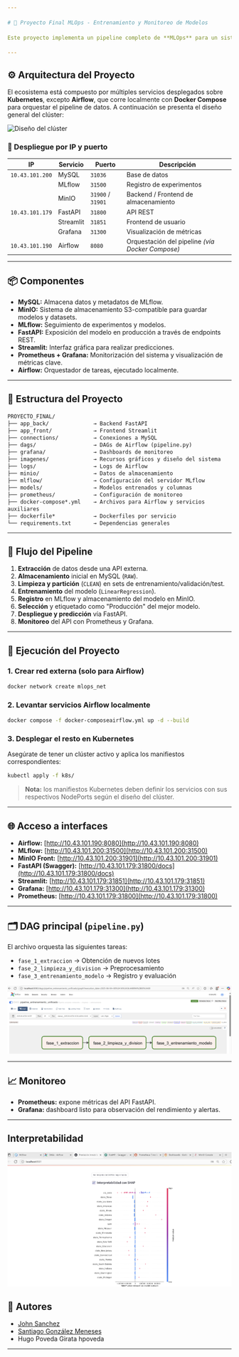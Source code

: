 ```yaml
---

# 📌 Proyecto Final MLOps - Entrenamiento y Monitoreo de Modelos

Este proyecto implementa un pipeline completo de **MLOps** para un sistema de predicción inmobiliaria. Incluye desde el entrenamiento, versionamiento y despliegue de modelos ML, hasta la interfaz para consumo de predicciones y monitoreo de métricas en producción.

---
```


## ⚙️ Arquitectura del Proyecto

El ecosistema está compuesto por múltiples servicios desplegados sobre **Kubernetes**, excepto **Airflow**, que corre localmente con **Docker Compose** para orquestar el pipeline de datos. A continuación se presenta el diseño general del clúster:

![Diseño del clúster](./imagenes/2f0ac90a-8350-49d2-bf17-880cb03d267a.png)

### 🔌 Despliegue por IP y puerto

| IP              | Servicio  | Puerto            | Descripción                                      |
| --------------- | --------- | ----------------- | ------------------------------------------------ |
| `10.43.101.200` | MySQL     | `31036`           | Base de datos                                    |
|                 | MLflow    | `31500`           | Registro de experimentos                         |
|                 | MinIO     | `31900` / `31901` | Backend / Frontend de almacenamiento             |
| `10.43.101.179` | FastAPI   | `31800`           | API REST                                         |
|                 | Streamlit | `31851`           | Frontend de usuario                              |
|                 | Grafana   | `31300`           | Visualización de métricas                        |
| `10.43.101.190` | Airflow   | `8080`            | Orquestación del pipeline *(vía Docker Compose)* |

---

## 📦 Componentes

* **MySQL:** Almacena datos y metadatos de MLflow.
* **MinIO:** Sistema de almacenamiento S3-compatible para guardar modelos y datasets.
* **MLflow:** Seguimiento de experimentos y modelos.
* **FastAPI:** Exposición del modelo en producción a través de endpoints REST.
* **Streamlit:** Interfaz gráfica para realizar predicciones.
* **Prometheus + Grafana:** Monitorización del sistema y visualización de métricas clave.
* **Airflow:** Orquestador de tareas, ejecutado localmente.

---

## 🧱 Estructura del Proyecto

```
PROYECTO_FINAL/
├── app_back/              → Backend FastAPI
├── app_front/             → Frontend Streamlit
├── connections/           → Conexiones a MySQL
├── dags/                  → DAGs de Airflow (pipeline.py)
├── grafana/               → Dashboards de monitoreo
├── imagenes/              → Recursos gráficos y diseño del sistema
├── logs/                  → Logs de Airflow
├── minio/                 → Datos de almacenamiento
├── mlflow/                → Configuración del servidor MLflow
├── models/                → Modelos entrenados y columnas
├── prometheus/            → Configuración de monitoreo
├── docker-compose*.yml    → Archivos para Airflow y servicios auxiliares
├── dockerfile*            → Dockerfiles por servicio
└── requirements.txt       → Dependencias generales
```

---

## 🔄 Flujo del Pipeline

1. **Extracción** de datos desde una API externa.
2. **Almacenamiento** inicial en MySQL (`RAW`).
3. **Limpieza y partición** (`CLEAN`) en sets de entrenamiento/validación/test.
4. **Entrenamiento** del modelo (`LinearRegression`).
5. **Registro** en MLflow y almacenamiento del modelo en MinIO.
6. **Selección** y etiquetado como "Producción" del mejor modelo.
7. **Despliegue y predicción** vía FastAPI.
8. **Monitoreo** del API con Prometheus y Grafana.

---

## 🚀 Ejecución del Proyecto

### 1. Crear red externa (solo para Airflow)

```bash
docker network create mlops_net
```

### 2. Levantar servicios Airflow localmente

```bash
docker compose -f docker-composeairflow.yml up -d --build
```

### 3. Desplegar el resto en Kubernetes

Asegúrate de tener un clúster activo y aplica los manifiestos correspondientes:

```bash
kubectl apply -f k8s/
```

> **Nota:** los manifiestos Kubernetes deben definir los servicios con sus respectivos NodePorts según el diseño del clúster.

---

## 🌐 Acceso a interfaces

* **Airflow:** [http://10.43.101.190:8080](http://10.43.101.190:8080)
* **MLflow:** [http://10.43.101.200:31500](http://10.43.101.200:31500)
* **MinIO Front:** [http://10.43.101.200:31901](http://10.43.101.200:31901)
* **FastAPI (Swagger):** [http://10.43.101.179:31800/docs](http://10.43.101.179:31800/docs)
* **Streamlit:** [http://10.43.101.179:31851](http://10.43.101.179:31851)
* **Grafana:** [http://10.43.101.179:31300](http://10.43.101.179:31300)
* **Prometheus:** [http://10.43.101.179:31800](http://10.43.101.179:31800)

---

## 🗂️ DAG principal (`pipeline.py`)

El archivo orquesta las siguientes tareas:

* `fase_1_extraccion` → Obtención de nuevos lotes
* `fase_2_limpieza_y_division` → Preprocesamiento
* `fase_3_entrenamiento_modelo` → Registro y evaluación

![Airflow DAG](imagenes/Pipeline_Airflow.png)

---

## 📈 Monitoreo

* **Prometheus:** expone métricas del API FastAPI.
* **Grafana:** dashboard listo para observación del rendimiento y alertas.

---

## Interpretabilidad

![SHAP](imagenes/Stremlit_SHAP.png)

## 👥 Autores

* [John Sanchez](https://github.com/JohnSanchez27)
* [Santiago González Meneses](https://github.com/santigonzalez13)
* Hugo Poveda Girata hpoveda

---
